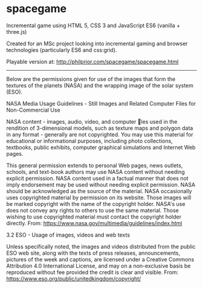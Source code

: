 # spacegame
Incremental game using HTML 5, CSS 3 and JavaScript ES6 (vanilla + three.js)

Created for an MSc project looking into incremental gaming and browser technologies (particularly ES6 and css:grid).

Playable version at: http://philprior.com/spacegame/spacegame.html

---

Below are the permissions given for use of the images that form the textures of the planets
(NASA) and the wrapping image of the solar system (ESO).

NASA Media Usage Guidelines - Still Images and Related
Computer Files for Non-Commercial Use

NASA content - images, audio, video, and computer les used in the rendition of 3-dimensional models, such as texture maps and polygon data in any format - generally are not copyrighted. You may use this material for educational or informational purposes, including photo collections, textbooks, public exhibits, computer graphical simulations and Internet Web pages.

This general permission extends to personal Web pages, news outlets, schools, and text-book authors may use NASA content without needing
explicit permission. NASA content used in a factual manner that does not imply endorsement may be used without needing explicit permission. NASA should be acknowledged as the source of the material. NASA occasionally uses copyrighted material by permission on its website. Those images will be marked copyright with the name of the copyright holder. NASA's use does not convey any rights to others to use the same material. Those wishing to use copyrighted material must contact the copyright holder directly.
From: https://www.nasa.gov/multimedia/guidelines/index.html

3.2 ESO - Usage of images, videos and web texts

Unless specifically noted, the images and videos distributed from the public ESO web site, along with the texts of press releases, announcements, pictures of the week and captions, are licensed under a Creative Commons Attribution 4.0 International License, and may on
a non-exclusive basis be reproduced without fee provided the credit is clear and visible.
From: https://www.eso.org/public/unitedkingdom/copyright/
